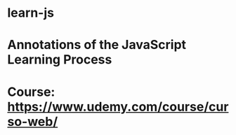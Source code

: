 # learn-js
# Annotations of the JavaScript Learning Process
# Course: https://www.udemy.com/course/curso-web/
